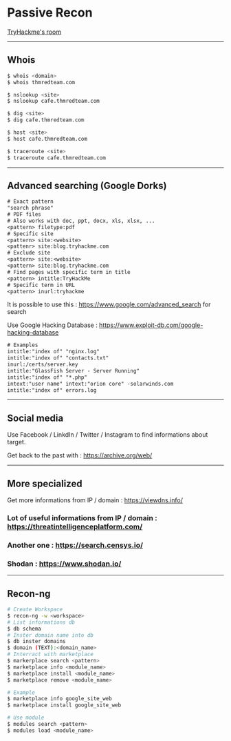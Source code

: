 # Passive Recon

[TryHackme's room](https://tryhackme.com/room/redteamrecon)

---

## Whois

```bash
$ whois <domain>
$ whois thmredteam.com
```

```bash
$ nslookup <site>
$ nslookup cafe.thmredteam.com
```

```bash
$ dig <site>
$ dig cafe.thmredteam.com
```

```bash
$ host <site>
$ host cafe.thmredteam.com
```

```bash
$ traceroute <site>
$ traceroute cafe.thmredteam.com
```

---

## Advanced searching (Google Dorks)

```txt
# Exact pattern
"search phrase"
# PDF files
# Also works with doc, ppt, docx, xls, xlsx, ...
<pattern> filetype:pdf
# Specific site
<pattern> site:<website>
<pattenr> site:blog.tryhackme.com
# Exclude site
<pattern> site:<website>
<pattern> site:blog.tryhackme.com
# Find pages with specific term in title
<pattern> intitle:TryHackMe
# Specific term in URL
<pattern> inurl:tryhackme
```

It is possible to use this : https://www.google.com/advanced_search for search

Use Google Hacking Database : https://www.exploit-db.com/google-hacking-database

```txt
# Examples
intitle:"index of" "nginx.log"
intitle:"index of" "contacts.txt"
inurl:/certs/server.key
intitle:"GlassFish Server - Server Running"
intitle:"index of" "*.php"
intext:"user name" intext:"orion core" -solarwinds.com
intitle:"index of" errors.log
```

---

## Social media

Use Facebook / LinkdIn / Twitter / Instagram to find informations about target.

Get back to the past with : https://archive.org/web/

---

## More specialized

Get more informations from IP / domain : https://viewdns.info/

### Lot of useful informations from IP / domain : https://threatintelligenceplatform.com/

### Another one : https://search.censys.io/ 

### Shodan : https://www.shodan.io/ 

---

## Recon-ng

```bash
# Create Workspace
$ recon-ng -w <workspace>
# List informations db
$ db schema
# Inster domain name into db
$ db inster domains
$ domain (TEXT):<domain_name>
# Interract with marketplace
$ markerplace search <pattern>
$ marketplace info <module_name>
$ marketplace install <module_name>
$ marketplace remove <module_name>

# Example
$ marketplace info google_site_web
$ marketplace install google_site_web

# Use module
$ modules search <pattern>
$ modules load <module_name>

```
